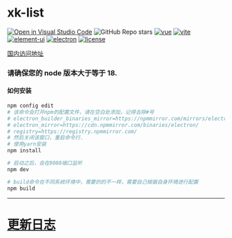 # xk-list

[![Open in Visual Studio Code](https://open.vscode.dev/badges/open-in-vscode.svg)](https://open.vscode.dev/xkloveme/xk-list/tree/strict)
![GitHub Repo stars](https://img.shields.io/github/stars/xkloveme/xk-list)
[![vue](https://img.shields.io/badge/vue-3.2.37-brightgreen.svg)](https://github.com/vuejs/vue-next)
[![vite](https://img.shields.io/badge/vite-3.0.3-brightgreen.svg)](https://github.com/vitejs/vite)
[![element-ui](https://img.shields.io/badge/element-plus-brightgreen.svg)](https://www.npmjs.org/package/element-plus)
[![electron](https://img.shields.io/badge/electron-18.3.5-brightgreen.svg)](https://github.com/electron/electron)
[![license](https://img.shields.io/github/license/mashape/apistatus.svg)](https://github.com/xkloveme/xk-list/blob/master/LICENSE)

[国内访问地址](https://gitee.com/Zh-Sky/xk-list)

### 请确保您的 node 版本大于等于 18.

#### 如何安装

```bash
npm config edit
# 该命令会打开npm的配置文件，请在空白处添加，记得去除#号
# electron_builder_binaries_mirror=https://npmmirror.com/mirrors/electron-builder-binaries/
# electron_mirror=https://cdn.npmmirror.com/binaries/electron/
# registry=https://registry.npmmirror.com/
# 然后关闭该窗口，重启命令行.
# 使用yarn安装
npm install

# 启动之后，会在9080端口监听
npm dev

# build命令在不同系统环境中，需要的的不一样，需要自己根据自身环境进行配置
npm build

```

---

# [更新日志](/CHANGELOG.md)
